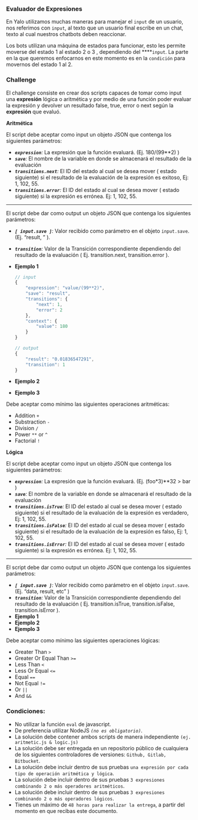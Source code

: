 ### **Evaluador de Expresiones**

En Yalo utilizamos muchas maneras para manejar el `input` de un usuario, nos referimos con `input`, al texto que un usuario final escribe en un chat, texto al cual nuestros chatbots deben reaccionar.

Los bots utilizan una máquina de estados para funcionar, esto les permite moverse del estado 1 al estado 2 o 3 , dependiendo del  ****`input`. La parte en la que queremos enfocarnos en este momento es en la `condición` para movernos del estado 1 al 2.

### **Challenge**

El challenge consiste en crear dos scripts capaces de tomar como input una **expresión** lógica o aritmética y por medio de una función poder evaluar la expresión y devolver un resultado false, true, error o next según la **expresión** que evaluó.

**Aritmética**

El script debe aceptar como input un objeto JSON que contenga los siguientes parámetros:

- ***`expression`**:* La expresión que la función evaluará. (Ej. 180/(99**2) )
- ***`save`**:* El nombre de la variable en donde se almacenará el resultado de la evaluación
- ***`transitions.next`**:* El ID del estado al cual se desea mover ( estado siguiente) si el resultado de la evaluación de la expresión es exitoso, Ej: 1, 102, 55.
- ***`transitions.error`**:* El ID del estado al cual se desea mover ( estado siguiente) si la expresión es errónea. Ej: 1, 102, 55.

---

El script debe dar como output un objeto JSON que contenga los siguientes parámetros:

- ***`[ input.save ]`**:* Valor recibido como parámetro en el objeto `input.save`. (Ej. “result, ” ).
- ***`transition`**:* Valor de la Transición correspondiente dependiendo del resultado de la evaluación ( Ej. transition.next, transition.error ).

- **Ejemplo 1**

    ```jsx
    // input
    {
    	"expression": "value/(99**2)",
    	"save": "result",
    	"transitions": {
    		"next": 1,
    		"error": 2
    	},
    	"context": {
    		"value": 180
    	}
    }

    // output
    {
    	"result": "0.01836547291",
    	"transition": 1
    }
    ```

- **Ejemplo 2**
- **Ejemplo 3**

Debe aceptar como mínimo las siguientes operaciones aritméticas:

- Addition `+`
- Substraction `-`
- Division `/`
- Power `**` or `^`
- Factorial `!`

**Lógica**

El script debe aceptar como input un objeto JSON que contenga los siguientes parámetros:

- ***`expression`**:* La expresión que la función evaluará. (Ej. (foo*3)**32 > bar )
- ***`save`**:* El nombre de la variable en donde se almacenará el resultado de la evaluación
- ***`transitions.isTrue`**:* El ID del estado al cual se desea mover ( estado siguiente) si el resultado de la evaluación de la expresión es verdadero, Ej: 1, 102, 55.
- ***`transitions.isFalse`**:* El ID del estado al cual se desea mover ( estado siguiente) si el resultado de la evaluación de la expresión es falso, Ej: 1, 102, 55.
- ***`transitions.isError`**:* El ID del estado al cual se desea mover ( estado siguiente) si la expresión es errónea. Ej: 1, 102, 55.

---

El script debe dar como output un objeto JSON que contenga los siguientes parámetros:

- ***`[ input.save ]`**:* Valor recibido como parámetro en el objeto `input.save`. (Ej. “data, result, etc” )
- ***`transition`**:* Valor de la Transición correspondiente dependiendo del resultado de la evaluación ( Ej. transition.isTrue, transition.isFalse, transition.isError ).
- **Ejemplo 1**
- **Ejemplo 2**
- **Ejemplo 3**

Debe aceptar como mínimo las siguientes operaciones lógicas:

- Greater Than `>`
- Greater Or Equal Than `>=`
- Less Than `<`
- Less Or Equal `<=`
- Equal `==`
- Not Equal `!=`
- Or `||`
- And `&&`

### Condiciones:

- No utilizar la función `eval` de javascript.
- De preferencia utilizar NodeJS *`(no es obligatorio)`*.
- La solución debe contener ambos scripts de manera independiente `(ej. aritmetic.js & logic.js)`
- La solución debe ser entregada en un repositorio público de cualquiera de los siguientes controladores de versiones: `Github, Gitlab, Bitbucket`.
- La solución debe incluir dentro de sus pruebas `una expresión por cada tipo de operación aritmética y lógica`.
- La solución debe incluir dentro de sus pruebas `3 expresiones combinando 2 o más operadores aritméticos`.
- La solución debe incluir dentro de sus pruebas `3 expresiones combinando 2 o más operadores lógicos`.
- Tienes un máximo de `48 horas para realizar la entrega`, a partir del momento en que recibas este documento.
